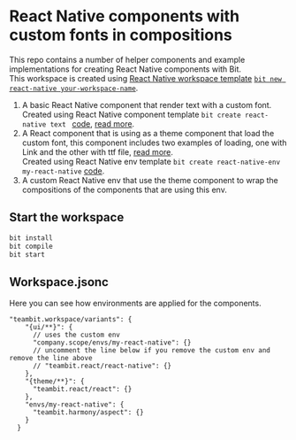 # React Native components with custom fonts in compositions

This repo contains a number of helper components and example implementations for creating React Native components with Bit.  
This workspace is created using [React Native workspace template](https://github.com/teambit/templates/tree/main/react-native/templates) [`bit new react-native your-workspace-name`](https://bit.dev/teambit/react/react-native/~code/templates/react-workspace/index.ts).

1. A basic React Native component that render text with a custom font.  
   Created using React Native component template `bit create react-native text ` [code](https://bit.dev/teambit/react/react-native/~code/templates/react-native-component/index.ts), [read more](https://harmony-docs.bit.dev/building-with-bit/creating-components/).
2. A React component that is using as a theme component that load the custom font, this component includes two examples of loading, one with Link and the other with ttf file, [read more](https://harmony-docs.bit.dev/building-with-bit/creating-components/).  
   Created using React Native env template `bit create react-native-env my-react-native` [code](https://bit.dev/teambit/react/react-native/~code/templates/react-native-env/index.ts).
3. A custom React Native env that use the theme component to wrap the compositions of the components that are using this env.

## Start the workspace

```bash
bit install
bit compile
bit start
```

## Workspace.jsonc

Here you can see how environments are applied for the components.

```
"teambit.workspace/variants": {
    "{ui/**}": {
      // uses the custom env
      "company.scope/envs/my-react-native": {}
      // uncomment the line below if you remove the custom env and remove the line above
      // "teambit.react/react-native": {}
    },
    "{theme/**}": {
      "teambit.react/react": {}
    },
    "envs/my-react-native": {
      "teambit.harmony/aspect": {}
    }
  }
```
